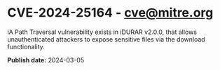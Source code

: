 # CVE-2024-25164 - cve@mitre.org

iA Path Traversal vulnerability exists in iDURAR v2.0.0, that allows unauthenticated attackers to expose sensitive files via the download functionality.

**Publish date:** 2024-03-05
